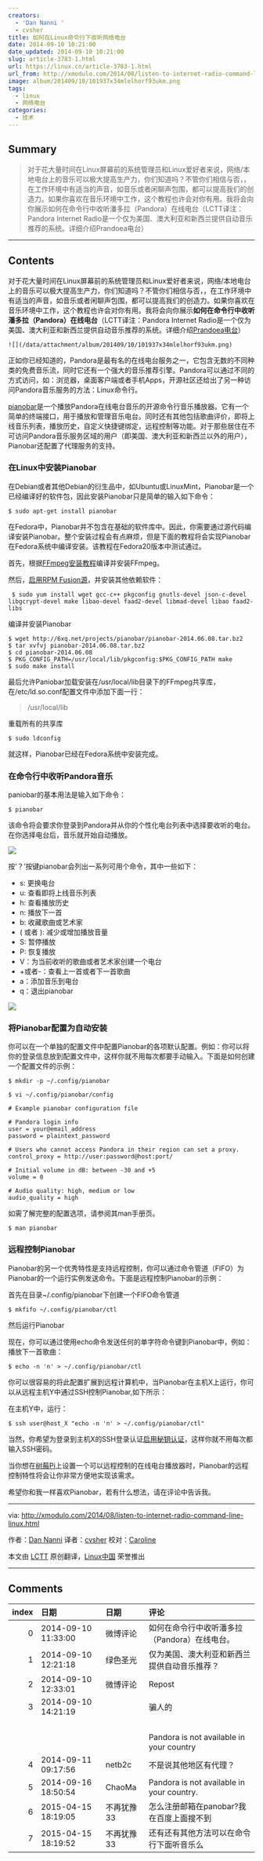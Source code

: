 ```yaml
---
creators:
  - 'Dan Nanni '
  - cvsher
title: 如何在Linux命令行下收听网络电台
date: 2014-09-10 10:21:00
date_updated: 2014-09-10 10:21:00
slug: article-3783-1.html
url: https://linux.cn/article-3783-1.html
url_from: http://xmodulo.com/2014/08/listen-to-internet-radio-command-line-linux.html
image: album/201409/10/101937x34mlelhorf93ukm.png
tags:
  - linux
  - 网络电台
categories:
  - 技术
---
```


## Summary

> 对于花大量时间在Linux屏幕前的系统管理员和Linux爱好者来说，网络/本地电台上的音乐可以极大提高生产力，你们知道吗？不管你们相信与否，，在工作环境中有适当的声音，如音乐或者闲聊声包围，都可以提高我们的创造力。如果你喜欢在音乐环境中工作，这个教程也许会对你有用。我将会向你展示如何在命令行中收听潘多拉（Pandora）在线电台（LCTT译注：Pandora Internet Radio是一个仅为美国、澳大利亚和新西兰提供自动音乐推荐的系统。详细介绍Prandoea电台）

***

<!-- more -->

## Contents

对于花大量时间在Linux屏幕前的系统管理员和Linux爱好者来说，网络/本地电台上的音乐可以极大提高生产力，你们知道吗？不管你们相信与否，，在工作环境中有适当的声音，如音乐或者闲聊声包围，都可以提高我们的创造力。如果你喜欢在音乐环境中工作，这个教程也许会对你有用。我将会向你展示**如何在命令行中收听潘多拉（Pandora）在线电台**（LCTT译注：Pandora Internet Radio是一个仅为美国、澳大利亚和新西兰提供自动音乐推荐的系统。详细介绍[Prandoea电台](http://zh.wikipedia.org/wiki/Pandora%E7%94%B5%E5%8F%B0)）

`![](/data/attachment/album/201409/10/101937x34mlelhorf93ukm.png)`

正如你已经知道的，Pandora是最有名的在线电台服务之一，它包含无数的不同种类的免费音乐流，同时它还有一个强大的音乐推荐引擎。Pandora可以通过不同的方式访问，如：浏览器，桌面客户端或者手机Apps，开源社区还给出了另一种访问Pandora音乐服务的方法：Linux命令行。

[pianobar](http://6xq.net/projects/pianobar/)是一个播放Pandora在线电台音乐的开源命令行音乐播放器。它有一个简单的终端接口，用于播放和管理音乐电台。同时还有其他包括歌曲评价，即将上线音乐列表，播放历史，自定义快捷键绑定，远程控制等功能。对于那些居住在不可访问Pandora音乐服务区域的用户（即美国、澳大利亚和新西兰以外的用户），Pianobar还配置了代理服务的支持。

### 在Linux中安装Pianobar

在Debian或者其他Debian的衍生品中，如Ubuntu或LinuxMint，Pianobar是一个已经编译好的软件包，因此安装Pianobar只是简单的输入如下命令：

```shell
$ sudo apt-get install pianobar
```

在Fedora中，Pianobar并不包含在基础的软件库中。因此，你需要通过源代码编译安装Pianobar。整个安装过程会有点麻烦，但是下面的教程将会实现Pianobar在Fedora系统中编译安装。该教程在Fedora20版本中测试通过。

首先，根据[FFmpeg安装教程](http://ask.xmodulo.com/compile-ffmpeg-centos-fedora-rhel.html)编译并安装FFmpeg。

然后，[启用RPM Fusion源](http://xmodulo.com/2013/06/how-to-install-rpm-fusion-on-fedora.html)，并安装其他依赖软件：

```shell
 $ sudo yum install wget gcc-c++ pkgconfig gnutls-devel json-c-devel libgcrypt-devel make libao-devel faad2-devel libmad-devel libao faad2-libs 
```

编译并安装Pianobar

```shell
$ wget http://6xq.net/projects/pianobar/pianobar-2014.06.08.tar.bz2
$ tar xvfvj pianobar-2014.06.08.tar.bz2
$ cd pianobar-2014.06.08
$ PKG_CONFIG_PATH=/usr/local/lib/pkgconfig:$PKG_CONFIG_PATH make
$ sudo make install 
```

最后允许Paniobar加载安装在/usr/local/lib目录下的FFmpeg共享库，在/etc/ld.so.conf配置文件中添加下面一行：

> 
> /usr/local/lib
> 
> 
> 

重载所有的共享库

```shell
$ sudo ldconfig
```

就这样，Pianobar已经在Fedora系统中安装完成。

### 在命令行中收听Pandora音乐

paniobar的基本用法是输入如下命令：

```shell
$ pianobar
```

该命令将会要求你登录到Pandora并从你的个性化电台列表中选择要收听的电台。在你选择电台后，音乐就开始自动播放。

[![](https://camo.githubusercontent.com/0383ef103ac27fa88f64d617abb1062e08fa3913/68747470733a2f2f6661726d362e737461746963666c69636b722e636f6d2f353535322f31343939333332303330315f353865353862353831305f7a2e6a7067)](https://camo.githubusercontent.com/0383ef103ac27fa88f64d617abb1062e08fa3913/68747470733a2f2f6661726d362e737461746963666c69636b722e636f6d2f353535322f31343939333332303330315f353865353862353831305f7a2e6a7067)

按‘？’按键pianobar会列出一系列可用个命令，其中一些如下：

* s: 更换电台
* u: 查看即将上线音乐列表
* h: 查看播放历史
* n: 播放下一首
* b: 收藏歌曲或艺术家
* ( 或者 ): 减少或增加播放音量
* S: 暂停播放
* P: 恢复播放
* V：为当前收听的歌曲或者艺术家创建一个电台
* +或者-：查看上一首或者下一首歌曲
* a：添加音乐到电台
* q：退出pianobar

[![](https://camo.githubusercontent.com/41a4c1b31786757da6a60c43a671bb9c775fd58a/68747470733a2f2f6661726d362e737461746963666c69636b722e636f6d2f353535392f31343939333332363939315f636364666664306661365f7a2e6a7067)](https://camo.githubusercontent.com/41a4c1b31786757da6a60c43a671bb9c775fd58a/68747470733a2f2f6661726d362e737461746963666c69636b722e636f6d2f353535392f31343939333332363939315f636364666664306661365f7a2e6a7067)

### 将Pianobar配置为自动安装

你可以在一个单独的配置文件中配置Pianobar的各项默认配置。例如：你可以将你的登录信息放到配置文件中，这样你就不用每次都要手动输入。下面是如何创建一个配置文件的示例：

```shell
$ mkdir -p ~/.config/pianobar
```

```shell
$ vi ~/.config/pianobar/config
```

```shell
# Example pianobar configuration file

# Pandora login info
user = your@email_address
password = plaintext_password

# Users who cannot access Pandora in their region can set a proxy.
control_proxy = http://user:password@host:port/

# Initial volume in dB: between -30 and +5
volume = 0

# Audio quality: high, medium or low
audio_quality = high
```

如需了解完整的配置选项，请参阅其man手册页。

```shell
$ man pianobar
```

### 远程控制Pianobar

Pianobar的另一个优秀特性是支持远程控制，你可以通过命令管道（FIFO）为Pianobar的一个运行实例发送命令。下面是远程控制Pianobar的示例：

首先在目录~/.config/pianobar下创建一个FIFO命令管道

```shell
$ mkfifo ~/.config/pianobar/ctl
```

然后运行Pianobar

现在，你可以通过使用echo命令发送任何的单字符命令键到Pianobar中，例如：播放下一首歌曲：

```shell
$ echo -n 'n' > ~/.config/pianobar/ctl
```

你可以很容易的将此配置扩展到远程计算机中，当Pianobar在主机X上运行，你可以从远程主机Y中通过SSH控制Pianobar,如下所示：

在主机Y中，运行：

```shell
$ ssh user@host_X "echo -n 'n' > ~/.config/pianobar/ctl"
```

当然，你希望为登录到主机X的SSH登录认证[启用秘钥认证](http://xmodulo.com/2012/04/how-to-enable-ssh-login-without.html)，这样你就不用每次都输入SSH密码。

当你想在[树莓Pi](http://xmodulo.com/go/raspberrypi)上设置一个可以远程控制的在线电台播放器时，Pianobar的远程控制特性将会让你非常方便地实现该需求。

希望你和我一样喜欢Pianobar，若有什么想法，请在评论中告诉我。

---

via: <http://xmodulo.com/2014/08/listen-to-internet-radio-command-line-linux.html>

作者：[Dan Nanni](http://xmodulo.com/author/nanni) 译者：[cvsher](https://github.com/cvsher) 校对：[Caroline](https://github.com/carolinewuyan)

本文由 [LCTT](https://github.com/LCTT/TranslateProject) 原创翻译，[Linux中国](https://linux.cn/) 荣誉推出

***

## Comments

|   index | 日期                | 日期       | 评论                                          |
|--------:|:--------------------|:-----------|:----------------------------------------------|
|       0 | 2014-09-10 11:33:00 | 微博评论   | 如何在命令行中收听潘多拉（Pandora）在线电台。 |
|       1 | 2014-09-10 12:21:18 | 绿色圣光   | 仅为美国、澳大利亚和新西兰提供自动音乐推荐？  |
|       2 | 2014-09-10 12:33:01 | 微博评论   | Repost                                        |
|       3 | 2014-09-10 14:21:19 |            | 骗人的<br />                                  |
|         |                     |            | <br />                                        |
|         |                     |            | Pandora is not available in your country      |
|       4 | 2014-09-11 09:17:56 | netb2c     | 不是说其他地区有代理？                        |
|       5 | 2014-09-16 18:50:54 | ChaoMa     | Pandora is not available in your country.     |
|       6 | 2015-04-15 18:19:05 | 不再犹豫33 | 怎么注册邮箱在panobar?我在百度上面搜不到      |
|       7 | 2015-04-15 18:19:52 | 不再犹豫33 | 还有还有其他方法可以在命令行下面听音乐么      |
